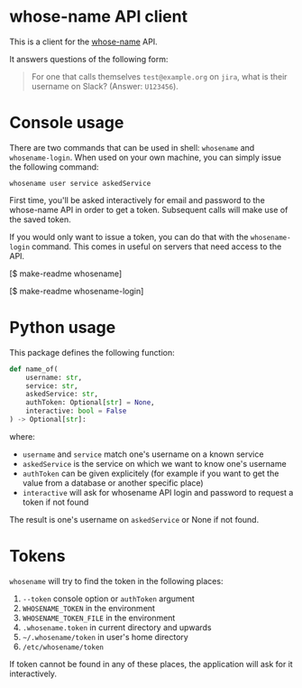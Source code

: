 # whose-name API client

This is a client for the [whose-name](https://github.com/makimo/whose-name) API.

It answers questions of the following form:

> For one that calls themselves `test@example.org` on `jira`, what is their username on Slack? (Answer: `U123456`).

# Console usage

There are two commands that can be used in shell: `whosename` and `whosename-login`. When used on your own machine, you can simply issue the following command:

```
whosename user service askedService
```

First time, you'll be asked interactively for email and password to the whose-name API in order to get a token. Subsequent calls will make use of the saved token.

If you would only want to issue a token, you can do that with the `whosename-login` command. This comes in useful on servers that need access to the API.

[$ make-readme whosename]

[$ make-readme whosename-login]

# Python usage

This package defines the following function:

```python
def name_of(
    username: str, 
    service: str, 
    askedService: str, 
    authToken: Optional[str] = None,
    interactive: bool = False
) -> Optional[str]:
```

where:

- `username` and `service` match one's username on a known service
- `askedService` is the service on which we want to know one's username
- `authToken` can be given explicitely (for example if you want to get the value from a database or another specific place)
- `interactive` will ask for whosename API login and password to request a token if not found

The result is one's username on `askedService` or None if not found.

# Tokens

`whosename` will try to find the token in the following places:

1. `--token` console option or `authToken` argument
2. `WHOSENAME_TOKEN` in the environment
3. `WHOSENAME_TOKEN_FILE` in the environment
4. `.whosename.token` in current directory and upwards
5. `~/.whosename/token` in user's home directory
6. `/etc/whosename/token`

If token cannot be found in any of these places, the application will ask for it interactively.
